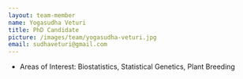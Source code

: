 ```yaml
---
layout: team-member
name: Yogasudha Veturi
title: PhD Candidate
picture: /images/team/yogasudha-veturi.jpg
email: sudhaveturi@gmail.com
---
```


- Areas of Interest: Biostatistics, Statistical Genetics, Plant Breeding
